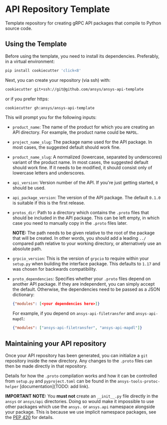 # API Repository Template

Template repository for creating gRPC API packages that compile to Python source code.

## Using the Template

Before using the template, you need to install its dependencies. Preferably, in a virtual environment:

```bash
pip install cookiecutter 'click<8'
```

Next, you can create your repository (via ssh) with:

```bash
cookiecutter git+ssh://git@github.com/ansys/ansys-api-template
```

or if you prefer https:

```bash
cookiecutter gh:ansys/ansys-api-template
```

This will prompt you for the following inputs:

* ``product_name``: The name of the product for which you are creating an API directory. For example, the product name could be ``MAPDL``.
* ``project_name_slug``: The package name used for the API package. In most cases, the suggested default should work fine.
* ``product_name_slug``: A normalized (lowercase, separated by underscores) variant of the product name. In most cases, the suggested default should work fine. If it needs to be modified, it should consist only of lowercase letters and underscores.
* ``api_version``: Version number of the API. If you're just getting started, ``0`` should be used.
* ``api_package_version``: The version of the API package. The default ``0.1.0`` is suitable if this is the first release.
* ``protos_dir``: Path to a directory which contains the ``.proto`` files that should be included in the API package. This can be left empty, in which case you need to manually copy in the ``.proto`` files later.

  **NOTE:** The path needs to be given relative to the root of the package that will be created. In other words, you should add a leading ``../`` compared path relative to your working directory, or alternatively use an absolute path.
* ``grpcio_version``: This is the version of ``grpcio`` to require within your ``setup.py`` when building the interface package. This defaults to ``1.17`` and was chosen for backwards compatibility.
* ``proto_dependencies``: Specifies whether your ``.proto`` files depend on another API package. If they are independent, you can simply accept the default. Otherwise, the dependencies need to be passed as a JSON dictionary:
  ```json
  {"modules": [<your dependencies here>]}
  ```

  For example, if you depend on ``ansys-api-filetransfer`` and ``ansys-api-mapdl``:
  ```json
  {"modules": ["ansys-api-filetransfer", "ansys-api-mapdl"]}
  ```

## Maintaining your API repository

Once your API repository has been generated, you can initialize a ``git`` repository inside the new directory. Any changes to the ``.proto`` files can then be made directly in that repository.

Details for how the ``.proto`` compilation works and how it can be controlled from ``setup.py`` and ``pyproject.toml`` can be found in the ``ansys-tools-protoc-helper`` [documentation](TODO: add link).

**IMPORTANT NOTE:** You **must not** create an ``__init__.py`` file directly in the ``ansys`` or ``ansys/api`` directories. Doing so would make it impossible to use other packages which use the ``ansys.`` or ``ansys.api`` namespace alongside your package. This is because we use implicit namespace packages, see the [PEP 420](https://www.python.org/dev/peps/pep-0420/) for details.
